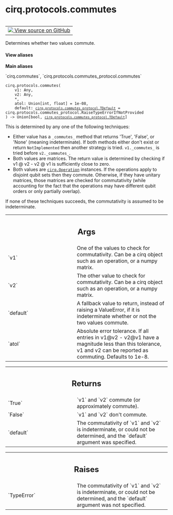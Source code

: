 <div itemscope itemtype="http://developers.google.com/ReferenceObject">
<meta itemprop="name" content="cirq.protocols.commutes" />
<meta itemprop="path" content="Stable" />
</div>

# cirq.protocols.commutes

<!-- Insert buttons and diff -->

<table class="tfo-notebook-buttons tfo-api" align="left">

<td>
  <a target="_blank" href="https://github.com/quantumlib/cirq/tree/master/cirq/protocols/commutes_protocol.py">
    <img src="https://www.tensorflow.org/images/GitHub-Mark-32px.png" />
    View source on GitHub
  </a>
</td>
</table>



Determines whether two values commute.

<section class="expandable">
  <h4 class="showalways">View aliases</h4>
  <p>
<b>Main aliases</b>
<p>`cirq.commutes`, `cirq.protocols.commutes_protocol.commutes`</p>
</p>
</section>

<pre class="devsite-click-to-copy prettyprint lang-py tfo-signature-link">
<code>cirq.protocols.commutes(
    v1: Any,
    v2: Any,
    *,
    atol: Union[int, float] = 1e-08,
    default: <a href="../../cirq/protocols/commutes_protocol/TDefault.md"><code>cirq.protocols.commutes_protocol.TDefault</code></a> = cirq.protocols.commutes_protocol.RaiseTypeErrorIfNotProvided
) -> Union[bool, <a href="../../cirq/protocols/commutes_protocol/TDefault.md"><code>cirq.protocols.commutes_protocol.TDefault</code></a>]
</code></pre>



<!-- Placeholder for "Used in" -->

This is determined by any one of the following techniques:

- Either value has a `_commutes_` method that returns 'True', 'False', or
    'None' (meaning indeterminate). If both methods either don't exist or
    return `NotImplemented` then another strategy is tried. `v1._commutes_`
    is tried before `v2._commutes_`.
- Both values are matrices. The return value is determined by checking if
    v1 @ v2 - v2 @ v1 is sufficiently close to zero.
- Both values are <a href="../../cirq/ops/Operation.md"><code>cirq.Operation</code></a> instances. If the operations apply to
    disjoint qubit sets then they commute. Otherwise, if they have unitary
    matrices, those matrices are checked for commutativity (while accounting
    for the fact that the operations may have different qubit orders or only
    partially overlap).

If none of these techniques succeeds, the commutativity is assumed to be
indeterminate.

<!-- Tabular view -->
 <table class="responsive fixed orange">
<colgroup><col width="214px"><col></colgroup>
<tr><th colspan="2"><h2 class="add-link">Args</h2></th></tr>

<tr>
<td>
`v1`
</td>
<td>
One of the values to check for commutativity. Can be a cirq object
such as an operation, or a numpy matrix.
</td>
</tr><tr>
<td>
`v2`
</td>
<td>
The other value to check for commutativity. Can be a cirq object
such as an operation, or a numpy matrix.
</td>
</tr><tr>
<td>
`default`
</td>
<td>
A fallback value to return, instead of raising a ValueError, if
it is indeterminate whether or not the two values commute.
</td>
</tr><tr>
<td>
`atol`
</td>
<td>
Absolute error tolerance. If all entries in v1@v2 - v2@v1 have a
magnitude less than this tolerance, v1 and v2 can be reported as
commuting. Defaults to 1e-8.
</td>
</tr>
</table>



<!-- Tabular view -->
 <table class="responsive fixed orange">
<colgroup><col width="214px"><col></colgroup>
<tr><th colspan="2"><h2 class="add-link">Returns</h2></th></tr>

<tr>
<td>
`True`
</td>
<td>
`v1` and `v2` commute (or approximately commute).
</td>
</tr><tr>
<td>
`False`
</td>
<td>
`v1` and `v2` don't commute.
</td>
</tr><tr>
<td>
`default`
</td>
<td>
The commutativity of `v1` and `v2` is indeterminate, or could
not be determined, and the `default` argument was specified.
</td>
</tr>
</table>



<!-- Tabular view -->
 <table class="responsive fixed orange">
<colgroup><col width="214px"><col></colgroup>
<tr><th colspan="2"><h2 class="add-link">Raises</h2></th></tr>

<tr>
<td>
`TypeError`
</td>
<td>
The commutativity of `v1` and `v2` is indeterminate, or could
not be determined, and the `default` argument was not specified.
</td>
</tr>
</table>

